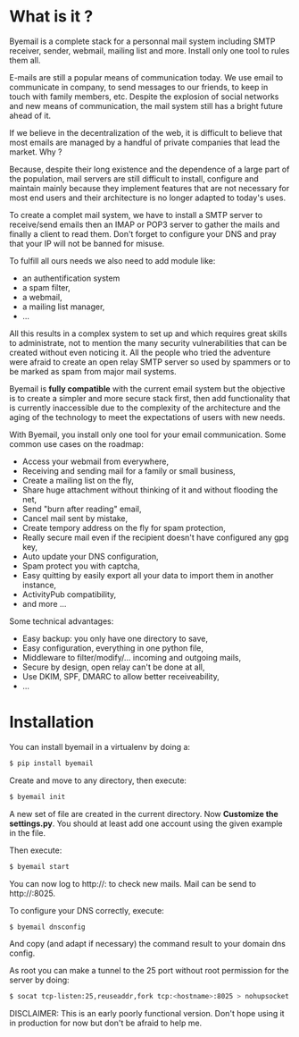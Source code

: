 # What is it ?

Byemail is a complete stack for a personnal mail system including SMTP receiver, sender, webmail,
mailing list and more. Install only one tool to rules them all.

E-mails are still a popular means of communication today. We use email to communicate in company, to send messages to our friends, to keep in touch with family members, etc.
Despite the explosion of social networks and new means of communication, the mail system still has a bright future ahead of it.

If we believe in the decentralization of the web, it is difficult to believe that most emails are managed by a handful of private companies that lead the market. Why ?

Because, despite their long existence and the dependence of a large part of the population,
mail servers are still difficult to install, configure and maintain mainly because they implement features that are not necessary for most end users and their architecture is no longer adapted to today's uses.

To create a complet mail system, we have to install a SMTP server to receive/send emails then an IMAP or POP3 server to gather the mails and finally a client to read them. Don't forget to configure your DNS and pray that your IP will not be banned for misuse.

To fulfill all ours needs we also need to add module like:

-   an authentification system
-   a spam filter,
-   a webmail,
-   a mailing list manager,
-   ...

All this results in a complex system to set up and which requires great skills to administrate, not to mention the many security vulnerabilities that can be created without even noticing it. All the people who tried the adventure were afraid to create an open relay SMTP server so used by spammers or to be marked as spam from major mail systems.

Byemail is **fully compatible** with the current email system but the objective is to create a simpler and more secure stack first,
then add functionality that is currently inaccessible due to the complexity of the architecture and the aging of the technology to meet the expectations of users with new needs.

With Byemail, you install only one tool for your email communication.
Some common use cases on the roadmap:

-   Access your webmail from everywhere,
-   Receiving and sending mail for a family or small business,
-   Create a mailing list on the fly,
-   Share huge attachment without thinking of it and without flooding the net,
-   Send "burn after reading" email,
-   Cancel mail sent by mistake,
-   Create tempory address on the fly for spam protection,
-   Really secure mail even if the recipient doesn't have configured any gpg key,
-   Auto update your DNS configuration,
-   Spam protect you with captcha,
-   Easy quitting by easily export all your data to import them in another instance,
-   ActivityPub compatibility,
-   and more ...

Some technical advantages:

-   Easy backup: you only have one directory to save,
-   Easy configuration, everything in one python file,
-   Middleware to filter/modify/... incoming and outgoing mails,
-   Secure by design, open relay can't be done at all,
-   Use DKIM, SPF, DMARC to allow better receiveability,
-   ...

# Installation

You can install byemail in a virtualenv by doing a:

```sh
$ pip install byemail
```

Create and move to any directory, then execute:

```sh
$ byemail init
```

A new set of file are created in the current directory.
Now **Customize the settings.py**. You should at least add one account using the
given example in the file.

Then execute:

```sh
$ byemail start
```

You can now log to http://<host>:<port> to check new mails. Mail can be send to http://<host>:8025.

To configure your DNS correctly, execute:

```sh
$ byemail dnsconfig
```

And copy (and adapt if necessary) the command result to your domain dns config.

As root you can make a tunnel to the 25 port without root permission for the server by doing:

```sh
$ socat tcp-listen:25,reuseaddr,fork tcp:<hostname>:8025 > nohupsocket.out &
```

DISCLAIMER: This is an early poorly functional version.
Don't hope using it in production for now but don't be afraid to help me.
